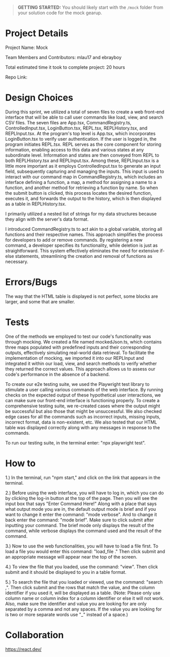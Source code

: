 > **GETTING STARTED:** You should likely start with the `/mock` folder from your solution code for the mock gearup.

# Project Details
Project Name: Mock

Team Members and Contributors: mlau17 and ebrayboy

Total estimated time it took to complete project: 20 hours

Repo Link: 

# Design Choices
During this sprint, we utilized a total of seven files to create a web front-end interface that will be able to call user commands like load, view, and search CSV files. The seven files are App.tsx, CommandRegistry.ts, ControlledInput.tsx, LoginButton.tsx, REPL.tsx, REPLHistory.tsx, and REPLInput.tsx. At the program's top level is App.tsx, which incorporates LoginButton.tsx to verify user authentication. If the user is logged in, the program initiates REPL.tsx. REPL serves as the core component for storing information, enabling access to this data and various states at any subordinate level. Information and states are then conveyed from REPL to both REPLHistory.tsx and REPLInput.tsx. Among these, REPLInput.tsx is a little more important as it employs ControlledInput.tsx to generate an input field, subsequently capturing and managing the inputs. This input is used to interact with our command map in CommandRegistry.ts, which includes an interface defining a function, a map, a method for assigning a name to a function, and another method for retrieving a function by name. So when the submit button is clicked, this process locates the desired function, executes it, and forwards the output to the history, which is then displayed as a table in REPLHistory.tsx.

I primarily utilized a nested list of strings for my data structures because they align with the server's data format.

I introduced CommandRegistry.ts to act akin to a global variable, storing all functions and their respective names. This approach simplifies the process for developers to add or remove commands. By registering a new command, a developer specifies its functionality, while deletion is just as straightforward. This system effectively eliminates the need for extensive if-else statements, streamlining the creation and removal of functions as necessary. 

# Errors/Bugs
The way that the HTML table is displayed is not perfect, some blocks are larger, and some that are smaller. 

# Tests
One of the methods we employed to test our code's functionality was through mocking. We created a file named mockedJson.ts, which contains three maps populated with predefined inputs and their corresponding outputs, effectively simulating real-world data retrieval. To facilitate the implementation of mocking, we imported it into our REPLInput and integrated it within our load, view, and search methods to verify whether they returned the correct values. This approach allows us to assess our code's performance in the absence of a backend.

To create our e2e testing suite, we used the Playwright test library to stimulate a user calling various commands of the web interface. By running checks on the expected output of these hypothetical user interactions, we can make sure our front-end interface is functioning properly. To create a comprehensive testing suite, we re-created cases where the output might be successful but also those that might be unsuccessful. We also checked edge cases for all the commands such as incorrect inputs, missing inputs, incorrect format, data is non-existent, etc. We also tested that our HTML table was displayed correctly along with any messages in response to the commands.

To run our testing suite, in the terminal enter: "npx playwright test".

# How to
1.) In the terminal, run "npm start," and click on the link that appears in the terminal.

2.) Before using the web interface, you will have to log in, which you can do by clicking the log-in button at the top of the page. Then you will see the input box that says "Enter Command Here!" Along with a place that says what output mode you are in, the default output mode is brief and if you want to change it enter the command: "mode verbose". And to change it back enter the command: "mode brief". Make sure to click submit after inputting your command. The brief mode only displays the result of the command, while verbose displays the command used and the result of the command.

3.) Now to use the web functionalities, you will have to load a file first. To load a file you would enter this command: "load_file <file-path>." Then click submit and an appropriate message will appear near the top of the screen. 

4.) To view the file that you loaded, use the command: "view". Then click submit and it should be displayed to you in a table format. 

5.) To search the file that you loaded or viewed, use the command: "search <column identifier>,<value>". Then click submit and the rows that match the value, and the column identifier if you used it, will be displayed as a table. (Note: Please only use column name or column index for a column identifier or else it will not work. Also, make sure the identifier and value you are looking for are only separated by a comma and not any spaces. If the value you are looking for is two or more separate words use "_" instead of a space.)

# Collaboration
https://react.dev/
